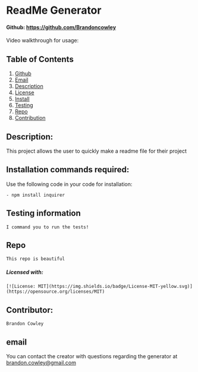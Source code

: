
# ReadMe Generator
#### Github: https://github.com/Brandoncowley
Video walkthrough for usage: 

## Table of Contents
1. [Github](#github)
2. [Email](#email)
3. [Description](#description)
4. [License](#license)
5. [Install](#install)
6. [Testing](#test)
7. [Repo](#repo)
8. [Contribution](#contribution)
   
## Description: 
   This project allows the user to quickly make a readme file for their project
        
## Installation commands required:
Use the following code in your code for installation:
```    
- npm install inquirer
```

## Testing information
    I command you to run the tests!
## Repo
    This repo is beautiful

##### Licensed with:
    [![License: MIT](https://img.shields.io/badge/License-MIT-yellow.svg)](https://opensource.org/licenses/MIT)
## Contributor:
    Brandon Cowley
## email
You can contact the creator with questions regarding the generator at brandon.cowley@gmail.com
